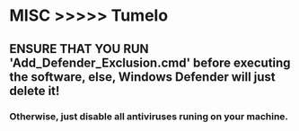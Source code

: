 # MISC >>>>> Tumelo

## ENSURE THAT YOU RUN 'Add_Defender_Exclusion.cmd' before executing the software, else, Windows Defender will just delete it!

### Otherwise, just disable all antiviruses runing on your machine.
